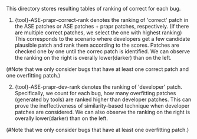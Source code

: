 This directory stores resulting tables of ranking of correct for each bug.
1. {tool}-ASE-prapr-correct-rank denotes the ranking of 'correct' patch in the ASE patches or ASE patches + prapr patches, respectively.
(If there are multiple correct patches, we select the one with highest ranking)
This corresponds to the scenario where developers get a few candidate plausible patch and rank them according to the scores. Patches are checked one by one until the correc patch is identified.
We can observe the ranking on the right is overally lower(darker) than on the left.

(#Note that we only consider bugs that have at least one correct patch and one overfitting patch.)

2. {tool}-ASE-prapr-dev-rank denotes the ranking of 'developer' patch. 
Specifically, we count for each bug, how many overfitting patches (generated by tools) are ranked higher than developer patches.
This can prove the ineffectiveness of similarity-based technique when developer patches are considered.
We can also observe the ranking on the right is overally lower(darker) than on the left.

(#Note that we only consider bugs that have at least one overfitting patch.)